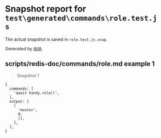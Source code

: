 # Snapshot report for `test\generated\commands\role.test.js`

The actual snapshot is saved in `role.test.js.snap`.

Generated by [AVA](https://ava.li).

## scripts/redis-doc/commands/role.md example 1

> Snapshot 1

    {
      commands: [
        'await handy.role()',
      ],
      output: [
        [
          'master',
          0,
          [],
        ],
      ],
    }
